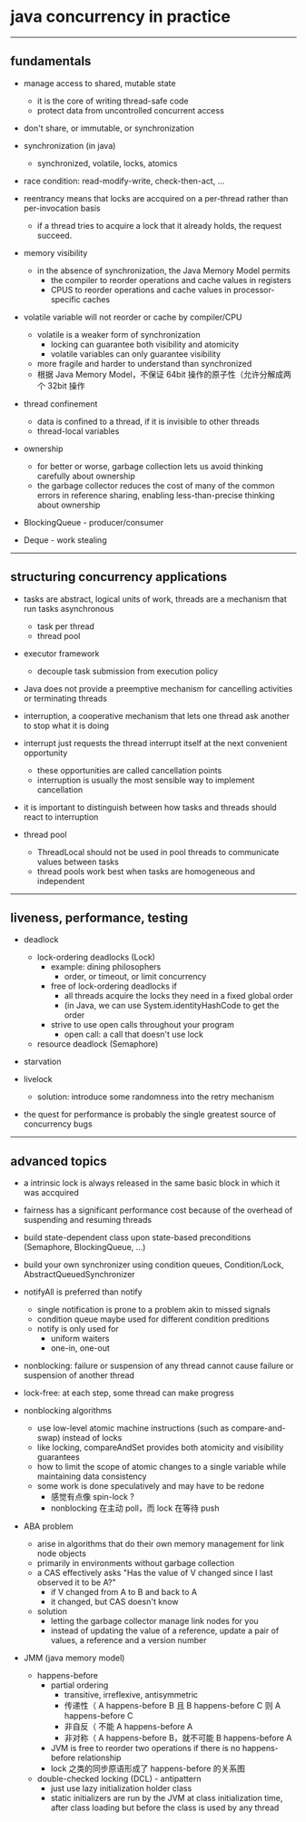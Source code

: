 # java concurrency in practice

---

## fundamentals

- manage access to shared, mutable state
    - it is the core of writing thread-safe code
    - protect data from uncontrolled concurrent access
- don't share, or immutable, or synchronization
- synchronization (in java)
    - synchronized, volatile, locks, atomics
- race condition: read-modify-write, check-then-act, ...
- reentrancy means that locks are accquired on a per-thread rather than per-invocation basis
    - if a thread tries to acquire a lock that it already holds, the request succeed.

- memory visibility
    - in the absence of synchronization, the Java Memory Model permits
        - the compiler to reorder operations and cache values in registers
        - CPUS to reorder operations and cache values in processor-specific caches
- volatile variable will not reorder or cache by compiler/CPU
    - volatile is a weaker form of synchronization
        - locking can guarantee both visibility and atomicity
        - volatile variables can only guarantee visibility
    - more fragile and harder to understand than synchronized
    - 根据 Java Memory Model，不保证 64bit 操作的原子性（允许分解成两个 32bit 操作
- thread confinement
    - data is confined to a thread, if it is invisible to other threads
    - thread-local variables

- ownership
    - for better or worse, garbage collection lets us avoid thinking carefully about ownership
    - the garbage collector reduces the cost of many of the common errors in reference sharing, enabling less-than-precise thinking about ownership

- BlockingQueue - producer/consumer
- Deque - work stealing

---

## structuring concurrency applications

- tasks are abstract, logical units of work, threads are a mechanism that run tasks asynchronous
    - task per thread
    - thread pool
- executor framework
    - decouple task submission from execution policy

- Java does not provide a preemptive mechanism for cancelling activities or terminating threads
- interruption, a cooperative mechanism that lets one thread ask another to stop what it is doing
- interrupt just requests the thread interrupt itself at the next convenient opportunity
    - these opportunities are called cancellation points
    - interruption is usually the most sensible way to implement cancellation
- it is important to distinguish between how tasks and threads should react to interruption

- thread pool
    - ThreadLocal should not be used in pool threads to communicate values between tasks
    - thread pools work best when tasks are homogeneous and independent

---

## liveness, performance, testing

- deadlock
    - lock-ordering deadlocks (Lock)
        - example: dining philosophers
            - order, or timeout, or limit concurrency
        - free of lock-ordering deadlocks if
            - all threads acquire the locks they need in a fixed global order
            - (in Java, we can use System.identityHashCode to get the order
        - strive to use open calls throughout your program
            - open call: a call that doesn't use lock
    - resource deadlock (Semaphore)
- starvation
- livelock
    - solution: introduce some randomness into the retry mechanism

- the quest for performance is probably the single greatest source of concurrency bugs

---

## advanced topics

- a intrinsic lock is always released in the same basic block in which it was accquired
- fairness has a significant performance cost because of the overhead of suspending and resuming threads

- build state-dependent class upon state-based preconditions (Semaphore, BlockingQueue, ...)
- build your own synchronizer using condition queues, Condition/Lock, AbstractQueuedSynchronizer

- notifyAll is preferred than notify
    - single notification is prone to a problem akin to missed signals
    - condition queue maybe used for different condition preditions
    - notify is only used for
        - uniform waiters
        - one-in, one-out

- nonblocking: failure or suspension of any thread cannot cause failure or suspension of another thread
- lock-free: at each step, some thread can make progress

- nonblocking algorithms
    - use low-level atomic machine instructions (such as compare-and-swap) instead of locks
    - like locking, compareAndSet provides both atomicity and visibility guarantees
    - how to limit the scope of atomic changes to a single variable while maintaining data consistency
    - some work is done speculatively and may have to be redone
        - 感觉有点像 spin-lock ?
        - nonblocking 在主动 poll，而 lock 在等待 push

- ABA problem
    - arise in algorithms that do their own memory management for link node objects
    - primarily in environments without garbage collection
    - a CAS effectively asks "Has the value of V changed since I last observed it to be A?"
        - if V changed from A to B and back to A
        - it changed, but CAS doesn't know
    - solution
        - letting the garbage collector manage link nodes for you
        - instead of updating the value of a reference, update a pair of values, a reference and a version number

- JMM (java memory model)
    - happens-before
        - partial ordering
            - transitive, irreflexive, antisymmetric
            - 传递性（ A happens-before B 且 B happens-before C 则 A happens-before C
            - 非自反（ 不能 A happens-before A
            - 非对称（ A happens-before B，就不可能 B happens-before A
        - JVM is free to reorder two operations if there is no happens-before relationship
        - lock 之类的同步原语形成了 happens-before 的关系图
    - double-checked locking (DCL) - antipattern
        - just use lazy initialization holder class
        - static initializers are run by the JVM at class initialization time, after class loading but before the class is used by any thread
